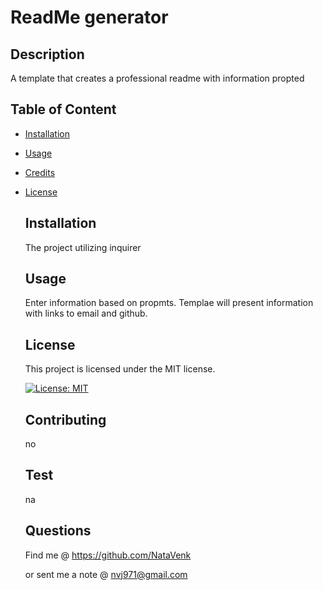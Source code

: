 # ReadMe generator
  
   ## Description 
   A template that creates a professional readme with information propted 

   ## Table of Content
- [Installation](#installation)
- [Usage](#usage)
- [Credits](#credits)
- [License](#license)

  ## Installation     
   The project utilizing inquirer

   ## Usage
    Enter information based on propmts. Templae will present information with links to email and github. 


  
  ## License
  This project is licensed under the MIT license.
   
  

  [![License: MIT](https://img.shields.io/badge/License-MIT-yellow.svg)](https://opensource.org/licenses/MIT)

  ## Contributing
   no

  ## Test  
   na
  

  ## Questions

   Find me @  https://github.com/NataVenk

   or sent me a note @  nvj971@gmail.com

  
 

